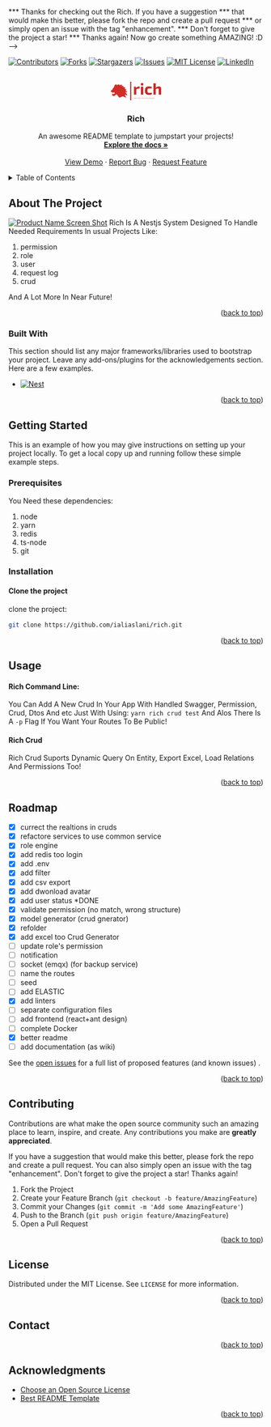 <a name="readme-top"></a>
*** Thanks for checking out the Rich. If you have a suggestion
*** that would make this better, please fork the repo and create a pull request
*** or simply open an issue with the tag "enhancement".
*** Don't forget to give the project a star!
*** Thanks again! Now go create something AMAZING! :D
-->



<!-- PROJECT SHIELDS -->
<!--
*** I'm using markdown "reference style" links for readability.
*** Reference links are enclosed in brackets [ ] instead of parentheses ( ).
*** See the bottom of this document for the declaration of the reference variables
*** for contributors-url, forks-url, etc. This is an optional, concise syntax you may use.
*** https://www.markdownguide.org/basic-syntax/#reference-style-links
-->
[![Contributors][contributors-shield]][contributors-url]
[![Forks][forks-shield]][forks-url]
[![Stargazers][stars-shield]][stars-url]
[![Issues][issues-shield]][issues-url]
[![MIT License][license-shield]][license-url]
[![LinkedIn][linkedin-shield]][linkedin-url]



<!-- PROJECT LOGO -->
<br />
<div align="center">
  <a href="https://github.com/ialiaslani/rich">
    <img src="docs/assets/images/png/logo-no-background.png" alt="Logo" width="100" height="37">
  </a>

<h3 align="center">Rich</h3>

  <p align="center">
    An awesome README template to jumpstart your projects!
    <br />
    <a href="https://github.com/ialiaslani/rich"><strong>Explore the docs »</strong></a>
    <br />
    <br />
    <a href="https://github.com/ialiaslani/rich">View Demo</a>
    ·
    <a href="https://github.com/ialiaslani/rich/issues">Report Bug</a>
    ·
    <a href="https://github.com/ialiaslani/rich/issues">Request Feature</a>
  </p>
</div>



<!-- TABLE OF CONTENTS -->
<details>
  <summary>Table of Contents</summary>
  <ol>
    <li>
      <a href="#about-the-project">About The Project</a>
      <ul>
        <li><a href="#built-with">Built With</a></li>
      </ul>
    </li>
    <li>
      <a href="#getting-started">Getting Started</a>
      <ul>
        <li><a href="#prerequisites">Prerequisites</a></li>
        <li><a href="#installation">Installation</a></li>
      </ul>
    </li>
    <li><a href="#usage">Usage</a></li>
    <li><a href="#roadmap">Roadmap</a></li>
    <li><a href="#contributing">Contributing</a></li>
    <li><a href="#license">License</a></li>
    <li><a href="#contact">Contact</a></li>
    <li><a href="#acknowledgments">Acknowledgments</a></li>
  </ol>
</details>



<!-- ABOUT THE PROJECT -->

## About The Project

[![Product Name Screen Shot][product-screenshot]](https://example.com)
Rich Is A Nestjs System Designed To Handle Needed Requirements In usual Projects Like:

1. permission
2. role
3. user
4. request log
5. crud

And A Lot More In Near Future!
<p align="right">(<a href="#readme-top">back to top</a>)</p>

### Built With

This section should list any major frameworks/libraries used to bootstrap your project. Leave any add-ons/plugins for
the acknowledgements section. Here are a few examples.

* [![Nest][Nest.js]][Nest-url]

[//]: # (* [![React][React.js]][React-url])

<p align="right">(<a href="#readme-top">back to top</a>)</p>



<!-- GETTING STARTED -->

## Getting Started

This is an example of how you may give instructions on setting up your project locally.
To get a local copy up and running follow these simple example steps.

### Prerequisites

You Need these dependencies:

1. node
2. yarn
3. redis
4. ts-node
5. git

### Installation

#### Clone the project

clone the project:

```sh
git clone https://github.com/ialiaslani/rich.git
```

<p align="right">(<a href="#readme-top">back to top</a>)</p>



<!-- USAGE EXAMPLES -->

## Usage

#### Rich Command Line:

You Can Add A New Crud In Your App With Handled Swagger, Permission, Crud, Dtos And etc Just With Using:
`yarn rich crud test` And Alos There Is A `-p` Flag If You Want Your Routes To Be Public!

#### Rich Crud

Rich Crud Suports Dynamic Query On Entity, Export Excel, Load Relations And Permissions Too!


<p align="right">(<a href="#readme-top">back to top</a>)</p>



<!-- ROADMAP -->

## Roadmap

- [x] currect the realtions in cruds
- [x] refactore services to use common service
- [x] role engine
- [x] add redis too login
- [x] add .env
- [x] add filter
- [x] add csv export
- [x] add dwonload avatar
- [x] add user status *DONE
- [x] validate permission (no match, wrong structure)
- [x] model generator (crud gnerator)
- [x] refolder
- [x] add excel too Crud Generator
- [ ] update role's permission
- [ ] notification
- [ ] socket (emqx) (for backup service)
- [ ] name the routes
- [ ] seed
- [ ] add ELASTIC
- [x] add linters
- [ ] separate configuration files
- [ ] add frontend (react+ant design)
- [ ] complete Docker
- [x] better readme
- [ ] add documentation (as wiki)

See the [open issues](https://github.com/ialiaslani/rich/issues) for a full list of proposed features (and known issues)
.

<p align="right">(<a href="#readme-top">back to top</a>)</p>



<!-- CONTRIBUTING -->

## Contributing

Contributions are what make the open source community such an amazing place to learn, inspire, and create. Any
contributions you make are **greatly appreciated**.

If you have a suggestion that would make this better, please fork the repo and create a pull request. You can also
simply open an issue with the tag "enhancement".
Don't forget to give the project a star! Thanks again!

1. Fork the Project
2. Create your Feature Branch (`git checkout -b feature/AmazingFeature`)
3. Commit your Changes (`git commit -m 'Add some AmazingFeature'`)
4. Push to the Branch (`git push origin feature/AmazingFeature`)
5. Open a Pull Request

<p align="right">(<a href="#readme-top">back to top</a>)</p>



<!-- LICENSE -->

## License

Distributed under the MIT License. See `LICENSE` for more information.

<p align="right">(<a href="#readme-top">back to top</a>)</p>



<!-- CONTACT -->

## Contact

[//]: # (Your Name - [@your_twitter]&#40;https://twitter.com/your_username&#41; - email@example.com)

[//]: # (Project Link: [https://github.com/your_username/repo_name]&#40;https://github.com/your_username/repo_name&#41;)

<p align="right">(<a href="#readme-top">back to top</a>)</p>



<!-- ACKNOWLEDGMENTS -->

## Acknowledgments

* [Choose an Open Source License](https://choosealicense.com)
* [Best README Template](https://github.com/othneildrew/Best-README-Template)

<p align="right">(<a href="#readme-top">back to top</a>)</p>



<!-- MARKDOWN LINKS & IMAGES -->
<!-- https://www.markdownguide.org/basic-syntax/#reference-style-links -->

[contributors-shield]: https://img.shields.io/github/contributors/ialiaslani/rich.svg?style=for-the-badge
[contributors-url]: https://github.com/ialiaslani/rich/graphs/contributors

[forks-shield]: https://img.shields.io/github/forks/ialiaslani/rich.svg?style=for-the-badge
[forks-url]: https://github.com/ialiaslani/rich/network/members

[stars-shield]: https://img.shields.io/github/stars/ialiaslani/rich.svg?style=for-the-badge
[stars-url]: https://github.com/ialiaslani/rich/stargazers

[issues-shield]: https://img.shields.io/github/issues/ialiaslani/rich.svg?style=for-the-badge
[issues-url]: https://github.com/ialiaslani/rich/issues

[license-shield]: https://img.shields.io/github/license/ialiaslani/rich.svg?style=for-the-badge
[license-url]: https://github.com/ialiaslani/rich/LICENSE

[linkedin-shield]: https://img.shields.io/badge/-LinkedIn-black.svg?style=for-the-badge&logo=linkedin&colorB=555
[linkedin-url]: https://linkedin.com/in/

[product-screenshot]: docs/assets/images/png/

[Nest.js]: https://img.shields.io/badge/nestjs-%23E0234E.svg?style=for-the-badge&logo=nestjs&logoColor=white
[Nest-url]: https://nestjs.com/

[React.js]: https://img.shields.io/badge/React-20232A?style=for-the-badge&logo=react&logoColor=61DAFB
[React-url]: https://reactjs.org/

